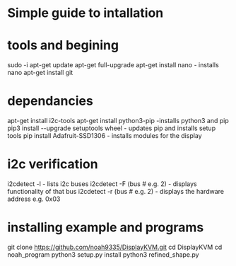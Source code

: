 # Simple guide to intallation

# tools and begining
sudo -i
apt-get update
apt-get full-upgrade
apt-get install nano - installs nano
apt-get install git

# dependancies
apt-get install i2c-tools
apt-get install python3-pip -installs python3 and pip
pip3 install --upgrade setuptools wheel - updates pip and installs setup tools
pip install Adafruit-SSD1306 - installs modules for the display

# i2c verification
i2cdetect -l  - lists i2c buses
i2cdetect -F (bus # e.g. 2) - displays functionality of that bus
i2cdetect -r (bus # e.g. 2) - displays the hardware address e.g. 0x03

# installing example and programs
git clone https://github.com/noah9335/DisplayKVM.git
cd DisplayKVM
cd noah_program
python3 setup.py install
python3 refined_shape.py
